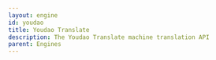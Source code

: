 ```yaml
---
layout: engine
id: youdao
title: Youdao Translate
description: The Youdao Translate machine translation API
parent: Engines
---
```

